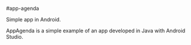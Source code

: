 #app-agenda

Simple app in Android.

AppAgenda is a simple example of an app developed in Java with Android Studio.
